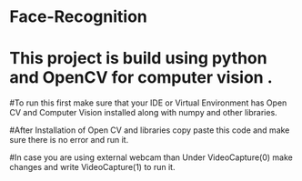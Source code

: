 # Face-Recognition
# This project is build using python and OpenCV for computer vision .

#To run this first make sure that your IDE or Virtual Environment has Open CV and Computer Vision installed along with numpy and other libraries.

#After Installation of Open CV and libraries copy paste this code and make sure there is no error and run it.

#In case you are using external webcam than Under VideoCapture(0) make changes and write VideoCapture(1) to run it.
